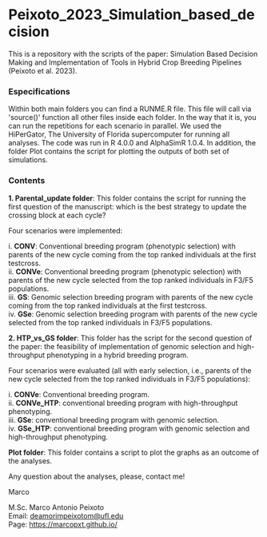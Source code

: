 # Peixoto_2023_Simulation_based_decision

This is a repository with the scripts of the paper: Simulation Based Decision Making and Implementation of Tools in Hybrid Crop Breeding Pipelines (Peixoto et al. 2023).

### Especifications

Within both main folders you can find a RUNME.R file. This file will call via 'source()' function all other files inside each folder. In the way that it is, you can run the repetitions for each scenario in parallel. We used the HiPerGator, The University of Florida supercomputer for running all analyses. The code was run in R 4.0.0 and AlphaSimR 1.0.4. In addition, the folder Plot contains the script for plotting the outputs of both set of simulations.

### Contents

**1. Parental_update folder**: This folder contains the script for running the first question of the manuscript: which is the best strategy to update the crossing block at each cycle?

Four scenarios were implemented:

i. **CONV**: Conventional breeding program (phenotypic selection) with parents of the new cycle coming from the top ranked individuals at the first testcross.  
ii. **CONVe**: Conventional breeding program (phenotypic selection) with parents of the new cycle selected from the top ranked individuals in F3/F5 populations.  
iii. **GS**: Genomic selection breeding program with parents of the new cycle coming from the top ranked individuals at the first testcross.  
iv. **GSe**: Genomic selection breeding program with parents of the new cycle selected from the top ranked individuals in F3/F5 populations.  

**2. HTP_vs_GS folder**: This folder has the script for the second question of the paper: the feasibility of implementation of genomic selection and high-throughput phenotyping in a hybrid breeding program.

Four scenarios were evaluated (all with early selection, i.e., parents of the new cycle selected from the top ranked individuals in F3/F5 populations):

i. **CONVe**: Conventional breeding program.   
ii. **CONVe_HTP**: conventional breeding program with high-throughput phenotyping.   
iii. **GSe**: conventional breeding program with genomic selection.   
iv. **GSe_HTP**: conventional breeding program with genomic selection and high-throughput phenotyping.   

**Plot folder**: This folder contains a script to plot the graphs as an outcome of the analyses.

Any question about the analyses, please, contact me!

Marco


M.Sc. Marco Antonio Peixoto  
Email: deamorimpeixotom@ufl.edu  
Page: https://marcopxt.github.io/  

